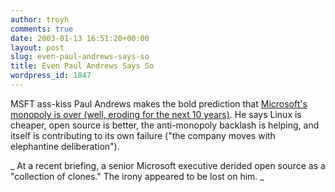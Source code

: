 ```yaml
---
author: troyh
comments: true
date: 2003-01-13 16:51:20+00:00
layout: post
slug: even-paul-andrews-says-so
title: Even Paul Andrews Says So
wordpress_id: 1847
---
```


MSFT ass-kiss Paul Andrews makes the bold prediction that [ Microsoft's monopoly is over (well, eroding for the next 10 years)](http://seattletimes.nwsource.com/html/businesstechnology/134614233_paul13.html).  He says Linux is cheaper, open source is better, the anti-monopoly backlash is helping, and  itself is contributing to its own failure ("the company moves with elephantine deliberation").

_ At a recent briefing, a senior Microsoft executive derided open source as a "collection of clones." The irony appeared to be lost on him. _
